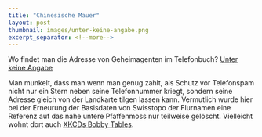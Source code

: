 ```yaml
---
title: "Chinesische Mauer"
layout: post
thumbnail: images/unter-keine-angabe.png
excerpt_separator: <!--more-->
---
```


Wo findet man die Adresse von Geheimagenten im Telefonbuch? [Unter keine Angabe](https://s.geo.admin.ch/x4a1t15tjyo2)

Man munkelt, dass man wenn man genug zahlt, als Schutz vor Telefonspam nicht nur ein Stern neben seine Telefonnummer kriegt, sondern seine Adresse gleich von der Landkarte tilgen lassen kann.
Vermutlich wurde hier bei der Erneurung der Basisdaten von Swisstopo der Flurnamen eine Referenz auf das nahe untere Pfaffenmoss nur teilweise gelöscht. Vielleicht wohnt dort auch [XKCDs Bobby Tables](https://xkcd.com/327/). 
<!--more-->
